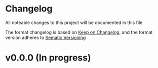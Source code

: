 # Changelog
All noteable changes to this project will be
documented in this file

The format changelog is based on [Keep on Changelog](https://keepachangelog.com/en/1.0.0/),
and the format version adheres to [Sematic Versioning](https://semver.org/spec/v2.0.0.html)

# v0.0.0 (In progress)
